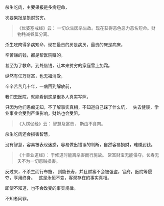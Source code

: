 杀生吃肉，主要果报是多病短命，

次要果报是损财贫穷。

> 《优婆塞戒经》云： 
> 一切众生因杀生故。现在获得恶色恶力恶名短命。财物秏减眷属分离。

杀生吃肉得多病短命，现在最贵的房是病房，最贵的床是病床，

辛苦赚的钱，都是帮医院赚的，

甚至为了救命，到处借钱，让本来贫穷的家庭雪上加霜。

纵然有亿万财富，也无福消受，

辛辛苦苦几十年，一病回到解放前，

我们去医院，就能看到这是很多人真实写照，

只因为他们愚痴无知，不了解事实真相，不知道自己踩了什么坑，
&nbsp;
失去健康，学业事业会受到严重影响，财路也会受阻。

> 《入楞伽经》云： 
> 智慧及富贵， 斯由不食肉。

杀生吃肉还会损害智慧，

没有智慧，容易被表现迷惑，容易做出错误的判断，自然容易损财，难赚到钱。

> 《十善业道经》：
> 于修道时能离杀害而行施故。
> 常富财宝无能侵夺。长寿无夭不为一切怨贼损害。

反过来，不杀生而行布施，
则能长寿，并且财富不会被强盗，官府，医院等侵夺，享用终身。
&nbsp;
这是永恒不变，客观存在的事实真相。

即使不知道，也不会改变的事实规律。

不知者同罪。